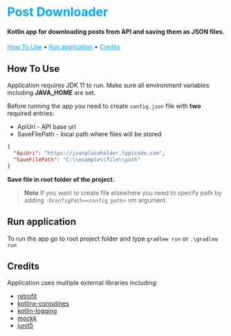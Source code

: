 <h1 style="color: #03A9F4">
  Post Downloader
</h1>

<h4 align="">Kotlin app for downloading posts from API and saving them as JSON files.</h4>

<p>
  <a  style="color: #03A9F4" href="#how-to-use">How To Use</a> •
  <a  style="color: #03A9F4" href="#run">Run application</a> •
  <a  style="color: #03A9F4" href="#credits">Credits</a> 
</p>

<div id="how-to-use">

## How To Use

Application requires JDK 11 to run. Make sure all environment variables including **JAVA_HOME** are set.

Before running the app you need to create `config.json` file with **two** required entries:

- ApiUri - API base url
- SaveFilePath - local path where files will be stored

```json
{
  "ApiUri": "https://jsonplaceholder.typicode.com",
  "SaveFilePath": "C:\\example\\file\\path"
}
```
**Save file in root folder of the project.** 
> **Note** If you want to create file elsewhere you need to specify path by adding `-DconfigPath=<config_path>` vm argument.
</div>

<div id="run">

## Run application

To run the app go to root project folder and type `gradlew run` or `.\gradlew run`

</div>

<div id="credits">

## Credits

Application uses multiple external libraries including:

- [retrofit](https://square.github.io/retrofit/)
- [kotlinx-coroutines](https://github.com/Kotlin/kotlinx.coroutines)
- [kotlin-logging](https://github.com/MicroUtils/kotlin-logging)
- [mockk](https://mockk.io/)
- [junit5](https://junit.org/junit5/)

</div>